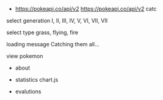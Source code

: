 - https://pokeapi.co/api/v2
https://pokeapi.co/api/v2
catc

select generation
I, II, III, IV, V, VI, VII, VII

select type
grass, flying, fire

loading message
Catching them all...

view pokemon
- about
- statistics
chart.js

- evalutions

